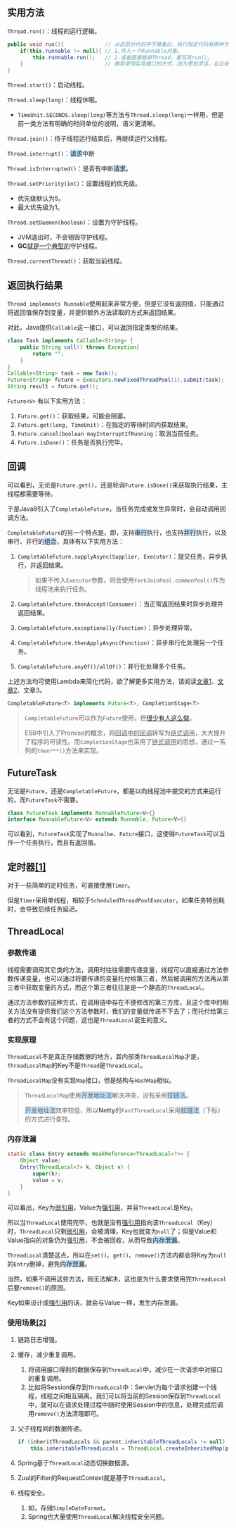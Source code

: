 ## 实用方法

`Thread.run()`：线程的运行逻辑。

```java
public void run(){             // 从这部分代码中不难看出，执行指定代码有两种方式：
	if(this.runnable != null){ // 1.传入一个Runnable对象。
    	this.runnable.run();   // 2.或者直接继承Thread，重写其run()。
    }                          // 推荐使用实现接口的方式，因为更加灵活，且比继承类开销小。
}              
```

`Thread.start()`：启动线程。

`Thread.sleep(long)`：线程休眠。

- `TimeUnit.SECONDS.sleep(long)`等方法与`Thread.sleep(long)`一样用，但是前一类方法有明确的时间单位的说明，语义更清晰。

`Thread.join()`：待子线程运行结束后，再继续运行父线程。

`Thread.interrupt()`：<span style=background:#c2e2ff>请求</span>中断

`Thread.isInterrupted()`：是否有中断<span style=background:#c2e2ff>请求</span>。

`Thread.setPriority(int)`：设置线程的优先级。

- 优先级默认为5。
- 最大优先级为1。

`Thread.setDaemon(boolean)`：设置为守护线程。

- JVM退出时，不会销毁守护线程。
- **GC**[就是一个典型的](https://blog.hufeifei.cn/2017/06/Java/multithread/01-Thread-Basic/)守护线程。

`Thread.currentThread()`：获取当前线程。



## 返回执行结果

`Thread implements Runnable`使用起来非常方便，但是它没有返回值，只能通过将返回值保存到变量，并提供额外方法读取的方式来返回结果。

对此，Java提供`Callable`这一接口，可以返回指定类型的结果。

```java
class Task implements Callable<String> {
    public String call() throws Exception{
        return "";
    }
}
Callable<String> task = new Task();
Future<String> future = Executors.newFixedThreadPool(1).submit(task);
String result = future.get();     
```

`Future<V>` 有以下实用方法：

1. `Future.get()`：获取结果，可能会阻塞。
2. `Future.get(long, TimeUnit)`：在指定的等待时间内获取结果。
3. `Future.cancel(boolean mayInterruptIfRunning`：取消当前任务。
4. `Future.isDone()`：任务是否执行完毕。



## 回调

可以看到，无论是`Future.get()`，还是轮询`Future.isDone()`来获取执行结果，主线程都需要等待。

于是Java8引入了`CompletableFuture`，当任务完成或发生异常时，会自动调用回调方法。

`CompletableFuture`的另一个特点是，即，支持<span style=background:#c2e2ff>串行</span>执行，也支持<span style=background:#c2e2ff>并行</span>执行，以及串行、并行的<span style=background:#c2e2ff>组合</span>，具体有以下实用方法：

1. `CompletableFuture.supplyAsync(Supplier, Executor)`：提交任务，异步执行，并返回结果。

   > 如果不传入`Executor`参数，则会使用`ForkJoinPool.commonPool()`作为线程池来执行任务。

3. `CompletableFuture.thenAccept(Consumer)`：当正常返回结果时异步处理并返回结果。

4. `CompletableFuture.exceptionally(Function)`：异步处理异常。

5. `CompletableFuture.thenApplyAsync(Function)`：异步串行化处理另一个任务。

6. `CompletableFuture.anyOf()/allOf()`：并行化处理多个任务。

上述方法均可使用Lambda来简化代码，欲了解更多实用方法，请阅读[文章1](https://www.jianshu.com/p/6bac52527ca4)、[文章2](https://www.cnblogs.com/fingerboy/p/9948736.html)、文章3。

```java
CompletableFuture<T> implements Future<T>, CompletionStage<T>
```

> `CompletableFuture`可以作为`Future`使用，但[很少有人这么做](https://www.cnblogs.com/flydean/p/12680262.html)。
>
> ES6中引入了Promise的概念，将<u>回调中的回调</u>转写为<u>链式调用</u>，大大提升了程序的可读性。而`CompletionStage`也采用了<u>链式调用</u>的思想，通过一系列的`then***()`方法来实现。



## FutureTask

无论是`Future`，还是`CompletableFuture`，都是以向线程池中提交的方式来运行的，而`FutureTask`不需要。

```java
class FutureTask implements RunnableFuture<V>{}
interface RunnableFuture<V> extends Runnable, Future<V>{}
```

可以看到，`FutureTask`实现了`Runnalbe`、`Future`接口，这使得`FutureTask`可以当作一个任务执行，而且有返回值。



## 定时器[[1]](https://blog.hufeifei.cn/2017/06/Java/multithread/02-Thread-Utility/)

对于一些简单的定时任务，可直接使用`Timer`。

但是`Timer`采用单线程，相较于`ScheduledThreadPoolExecutor`，如果任务特别耗时，会导致后续任务延迟。



## ThreadLocal

### 参数传递

线程需要调用其它类的方法，调用时往往需要传递变量，线程可以直接通过方法参数传递变量，也可以通过将要传递的变量托付给第三者，然后被调用的方法再从第三者中获取变量的方式，而这个第三者往往是是一个静态的`ThreadLocal`。

通过方法参数的这种方式，在调用链中存在不便修改的第三方库，且这个库中的相关方法没有提供我们这个方法参数时，我们的变量就传递不下去了；而托付给第三者的方式不会有这个问题，这也是`ThreadLocal`诞生的意义。

### 实现原理

`ThreadLocal`不是真正存储数据的地方，其内部类`ThreadLocalMap`才是，`ThreadLocalMap`的Key不是`Thread`是`ThreadLocal`。

`ThreadLocalMap`没有实现`Map`接口，但是结构与`HashMap`相似。

> `ThreadLocalMap`使用<span style=background:#c2e2ff>开发地址法</span>解决冲突，没有采用<span style=background:#c2e2ff>拉链法</span>。
>
> <span style=background:#c2e2ff>开发地址法</span>效率较低，所以**Netty**的`FastThreadLocal`采用<span style=background:#c2e2ff>拉链法</span>（下标）的方式进行查找。

### 内存泄漏

```java
static class Entry extends WeakReference<ThreadLocal<?>> {
    Object value;
    Entry(ThreadLocal<?> k, Object v) {
        super(k);
        value = v;
    }
}
```

可以看出，Key为<u>弱引用</u>，Value为<u>强引用</u>，并且`ThreadLocal`是Key。

所以当`ThreadLocal`使用完毕，也就是没有<u>强引用</u>指向该`ThreadLocal`（Key）时，`ThreadLocal`只剩<u>弱引用</u>，会被清理，Key也就变为`null`了；但是Value和Value指向的对象仍为<u>强引用</u>，不会被回收，从而导致<span style=background:#c2e2ff>内存泄漏</span>。

`ThreadLocal`清楚这点，所以在`set()`、`get()`、`remove()`方法内都会将Key为`null`的`Entry`删掉，避免<span style=background:#c2e2ff>内存泄漏</span>。

当然，如果不调用这些方法，则无法解决，这也是为什么要求使用完`ThreadLocal`后要`remove()`的原因。

Key如果设计成<u>强引用</u>的话，就会与Value一样，发生内存泄漏。

### 使用场景[[2]](https://mp.weixin.qq.com/s/9gXSrw6llYy29OPH-rQuxQ)

1. 链路日志增强。

2. 缓存，减少重复调用。

   1. 将调用接口得到的数据保存到`ThreadLocal`中，减少在一次请求中对接口的重复调用。
   2. 比如将Session保存到`ThreadLocal`中：Servlet为每个请求创建一个线程，线程之间相互隔离。我们可以将当前的Session保存到`ThreadLocal`中，就可以在请求处理过程中随时使用Session中的信息，处理完成后调用`remove()`方法清理即可。

3. 父子线程间的数据传递。

   ```java
   if (inheritThreadLocals && parent.inheritableThreadLocals != null)
       this.inheritableThreadLocals = ThreadLocal.createInheritedMap(parent.inheritableThreadLocals);
   ```

4. Spring基于`ThreadLocal`动态切换数据源。

5. Zuul的Filter的RequestContext就是基于`ThreadLocal`。

6. 线程安全。

   1. 如，存储`SimpleDateFormat`。
   2. Spring也大量使用`ThreadLocal`解决线程安全问题。